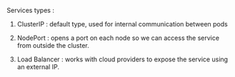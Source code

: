 Services types :

1. ClusterIP : default type, used for internal communication between pods


2. NodePort : opens a port on each node so we can access the service from outside the cluster.


3. Load Balancer : works with cloud providers to expose the service using an external IP.
